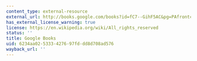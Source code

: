```yaml
---
content_type: external-resource
external_url: http://books.google.com/books?id=fC7--GihF5AC&pg=PAfrontcover
has_external_license_warning: true
license: https://en.wikipedia.org/wiki/All_rights_reserved
status: ''
title: Google Books
uid: 6234aa02-5333-4276-97fd-dd8d708ad576
wayback_url: ''
---
```

